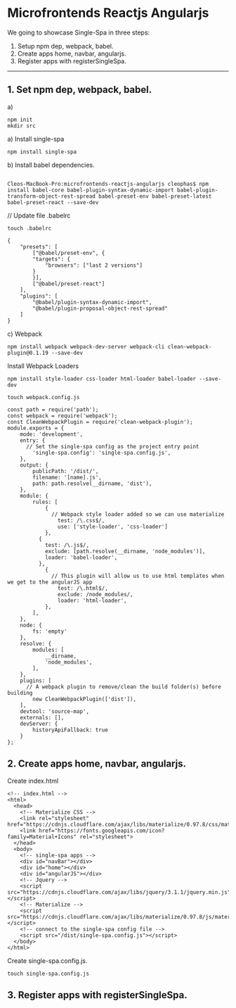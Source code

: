 # Microfrontends Reactjs Angularjs

We going to showcase Single-Spa in three steps:
1. Setup npm dep, webpack, babel.
2. Create apps home, navbar, angularjs.
3. Register apps with registerSingleSpa.

---

## 1. Set npm dep, webpack, babel.

a) 
```
npm init
mkdir src
```

a) Install single-spa

``` 
npm install single-spa 
```

b) Install babel dependencies.

```

Cleos-MacBook-Pro:microfrontends-reactjs-angularjs cleophas$ npm install babel-core babel-plugin-syntax-dynamic-import babel-plugin-transform-object-rest-spread babel-preset-env babel-preset-latest babel-preset-react --save-dev
```	

// Update file .babelrc

```
touch .babelrc
```

```
{
    "presets": [
        ["@babel/preset-env", {
        "targets": {
            "browsers": ["last 2 versions"]
        }
        }],
        ["@babel/preset-react"]
    ],
    "plugins": [
        "@babel/plugin-syntax-dynamic-import",
        "@babel/plugin-proposal-object-rest-spread"
    ]
}
```

c) Webpack

```
npm install webpack webpack-dev-server webpack-cli clean-webpack-plugin@0.1.19 --save-dev
```


Install Webpack Loaders
```
npm install style-loader css-loader html-loader babel-loader --save-dev
```

```
touch webpack.config.js
```

```
const path = require('path');
const webpack = require('webpack');
const CleanWebpackPlugin = require('clean-webpack-plugin');
module.exports = {
    mode: 'development',
    entry: {
      // Set the single-spa config as the project entry point
        'single-spa.config': 'single-spa.config.js',
    },
    output: {
        publicPath: '/dist/',
        filename: '[name].js',
        path: path.resolve(__dirname, 'dist'),
    },
    module: {
        rules: [
            {
              // Webpack style loader added so we can use materialize
                test: /\.css$/,
                use: ['style-loader', 'css-loader']
            },
          {
            test: /\.js$/,
            exclude: [path.resolve(__dirname, 'node_modules')],
            loader: 'babel-loader',
          },
            {
              // This plugin will allow us to use html templates when we get to the angularJS app
                test: /\.html$/,
                exclude: /node_modules/,
                loader: 'html-loader',
            },
        ],
    },
    node: {
        fs: 'empty'
    }, 
    resolve: {
        modules: [
            __dirname,
            'node_modules',
        ],
    },
    plugins: [
      // A webpack plugin to remove/clean the build folder(s) before building
        new CleanWebpackPlugin(['dist']),
    ],
    devtool: 'source-map',
    externals: [],
    devServer: {
        historyApiFallback: true
    }
};
```




## 2. Create apps home, navbar, angularjs.

Create index.html
```
<!-- index.html -->
<html>
  <head>
    <!-- Materialize CSS --> 
    <link rel="stylesheet" href="https://cdnjs.cloudflare.com/ajax/libs/materialize/0.97.8/css/materialize.min.css">
    <link href="https://fonts.googleapis.com/icon?family=Material+Icons" rel="stylesheet">
  </head>
  <body>
    <!-- single-spa apps -->
    <div id="navBar"></div>
    <div id="home"></div>
    <div id="angularJS"></div>
    <!-- Jquery -->
    <script src="https://cdnjs.cloudflare.com/ajax/libs/jquery/3.1.1/jquery.min.js"></script>
    <!-- Materialize -->
    <script src="https://cdnjs.cloudflare.com/ajax/libs/materialize/0.97.8/js/materialize.min.js"></script>
    <!-- connect to the single-spa config file -->
    <script src="/dist/single-spa.config.js"></script>
  </body>
</html>
```

Create single-spa.config.js.

```
touch single-spa.config.js
```

## 3. Register apps with registerSingleSpa. 